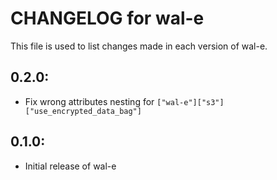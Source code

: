 # CHANGELOG for wal-e

This file is used to list changes made in each version of wal-e.

## 0.2.0:

* Fix wrong attributes nesting for `["wal-e"]["s3"]["use_encrypted_data_bag"]`

## 0.1.0:

* Initial release of wal-e
